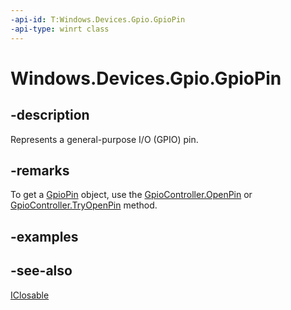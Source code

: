 ```yaml
---
-api-id: T:Windows.Devices.Gpio.GpioPin
-api-type: winrt class
---
```


<!-- Class syntax.
public class GpioPin : Windows.Devices.Gpio.IGpioPin, Windows.Foundation.IClosable
-->

# Windows.Devices.Gpio.GpioPin

## -description
Represents a general-purpose I/O (GPIO) pin.

## -remarks
To get a [GpioPin](gpiopin.md) object, use the [GpioController.OpenPin](gpiocontroller_openpin.md) or [GpioController.TryOpenPin](gpiocontroller_tryopenpin.md) method.

## -examples

## -see-also
[IClosable](../windows.foundation/iclosable.md)
